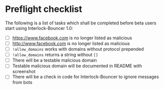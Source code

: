 # Preflight checklist

The following is a list of tasks which shall be completed before beta users start using Interlock-Bouncer 1.0:

- [ ] https://www.facebook.com is no longer listed as malicious
- [ ] http://www.facebook.com is no longer listed as malicious
- [ ] `!allow_domains` works with domains without protocol prepended
- [ ] `!allow_domains` returns a string without `[]`
- [ ] There will be a testable malicious domain
- [ ] Testable malicious domain will be documented in README with screenshot
- [ ] There will be a check in code for Interlock-Bouncer to ignore messages from bots
